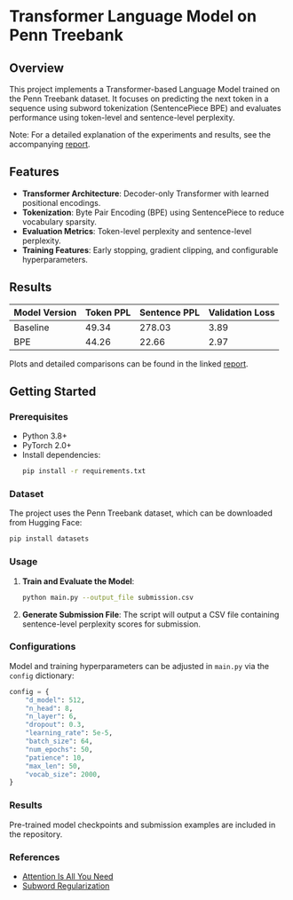 # Transformer Language Model on Penn Treebank

## Overview
This project implements a Transformer-based Language Model trained on the Penn Treebank dataset. It focuses on predicting the next token in a sequence using subword tokenization (SentencePiece BPE) and evaluates performance using token-level and sentence-level perplexity.

Note: For a detailed explanation of the experiments and results, see the accompanying [report](https://drive.google.com/file/d/1qExlqxQSto_HKaiWWVw0KoLp83qzYdEt/view?usp=drive_link).

## Features
- **Transformer Architecture**: Decoder-only Transformer with learned positional encodings.
- **Tokenization**: Byte Pair Encoding (BPE) using SentencePiece to reduce vocabulary sparsity.
- **Evaluation Metrics**: Token-level perplexity and sentence-level perplexity.
- **Training Features**: Early stopping, gradient clipping, and configurable hyperparameters.

## Results
| Model Version | Token PPL | Sentence PPL | Validation Loss |
|---------------|-----------|--------------|-----------------|
| Baseline      | 49.34     | 278.03       | 3.89            |
| BPE           | 44.26     | 22.66        | 2.97            |

Plots and detailed comparisons can be found in the linked [report](#report).

## Getting Started

### Prerequisites
- Python 3.8+
- PyTorch 2.0+
- Install dependencies:
  ```bash
  pip install -r requirements.txt
  ```

### Dataset
The project uses the Penn Treebank dataset, which can be downloaded from Hugging Face:
```bash
pip install datasets
```

### Usage
1. **Train and Evaluate the Model**:
   ```bash
   python main.py --output_file submission.csv
   ```

2. **Generate Submission File**:
   The script will output a CSV file containing sentence-level perplexity scores for submission.

### Configurations
Model and training hyperparameters can be adjusted in `main.py` via the `config` dictionary:
```python
config = {
    "d_model": 512,
    "n_head": 8,
    "n_layer": 6,
    "dropout": 0.3,
    "learning_rate": 5e-5,
    "batch_size": 64,
    "num_epochs": 50,
    "patience": 10,
    "max_len": 50,
    "vocab_size": 2000,
}
```

### Results
Pre-trained model checkpoints and submission examples are included in the repository.

### References
- [Attention Is All You Need](https://arxiv.org/abs/1706.03762)
- [Subword Regularization](https://arxiv.org/abs/1804.10959)
